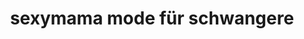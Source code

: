 ---
title: "sexymama mode für schwangere"
url: /berlin/sexymama-mode-fuer-schwangere/
shop: Kleidung
---